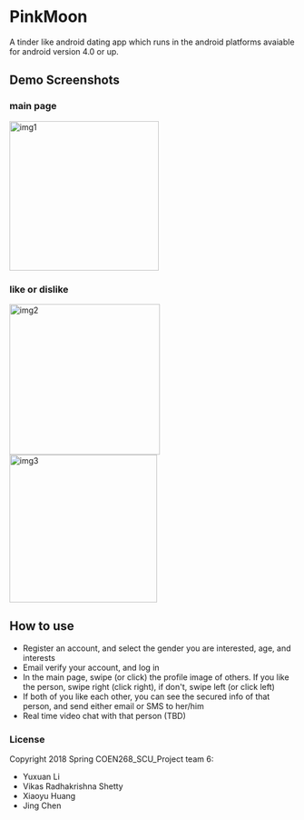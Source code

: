# PinkMoon
A tinder like android dating app which runs in the android platforms avaiable for android version 4.0 or up.

## Demo Screenshots

### main page
<img width="263" alt="img1" src="https://user-images.githubusercontent.com/19808690/41212921-6bb685ce-6cf6-11e8-96bb-2de0fd5d43bb.png">

### like or dislike
<img width="265" alt="img2" src="https://user-images.githubusercontent.com/19808690/41212929-7d233b72-6cf6-11e8-9cde-0fac96636a9f.png">
<img width="260" alt="img3" src="https://user-images.githubusercontent.com/19808690/41212931-8574a5f4-6cf6-11e8-8ce8-f9ff59b4cdaa.png">

## How to use
- Register an account, and select the gender you are interested, age, and interests
- Email verify your account, and log in
- In the main page, swipe (or click) the profile image of others. If you like the person, swipe right (click right), if don't, swipe left (or click left)
- If both of you like each other, you can see the secured info of that person, and send either email or SMS to her/him
- Real time video chat with that person (TBD)

### License
Copyright 2018 Spring COEN268_SCU_Project team 6:
- Yuxuan Li
- Vikas Radhakrishna Shetty
- Xiaoyu Huang
- Jing Chen